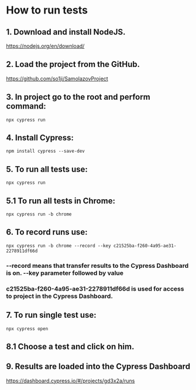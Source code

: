 #  How to run tests
## 1. Download and install NodeJS.           
https://nodejs.org/en/download/

## 2. Load the project from the GitHub.       
https://github.com/so1ji/SamolazovProject

## 3. In project go to the root and perform command: 
```
npx cypress run
```

## 4. Install Cypress:
```
npm install cypress --save-dev
```
 
## 5. To run all tests use: 
```
npx cypress run
```
##  5.1 To run all tests in Chrome: 
```
npx cypress run -b chrome
```

## 6. To record runs use:   
```
npx cypress run -b chrome --record --key c21525ba-f260-4a95-ae31-2278911df66d
```

### --record means that transfer results to the Cypress Dashboard is on. --key parameter followed by value
### c21525ba-f260-4a95-ae31-2278911df66d is used for access to project in the Cypress Dashboard.

## 7. To run single test use:  
```
npx cypress open
```

##  8.1 Choose a test and click on him.

## 9. Results are loaded into the Cypress Dashboard 
https://dashboard.cypress.io/#/projects/gd3x2a/runs
